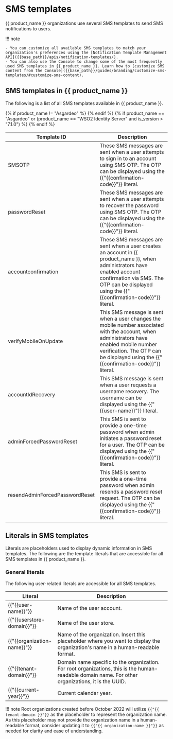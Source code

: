 # SMS templates

{{ product_name }} organizations use several SMS templates to send SMS notifications to users.

!!! note

    - You can customize all available SMS templates to match your organization's preferences using the [Notification Template Management API]({{base_path}}/apis/notification-templates/).
    - You can also use the Console to change some of the most frequently used SMS templates in {{ product_name }}. Learn how to [customize SMS content from the Console]({{base_path}}/guides/branding/customize-sms-templates/#customize-sms-content).


## SMS templates in {{ product_name }}

The following is a list of all SMS templates available in {{ product_name }}.

<table>
    <thead>
    <th>Template ID</th>
    <th>Description</th>
    </thead>
    <tbody>
         <tr>
            <td>SMSOTP</td>
            <td>These SMS messages are sent when a user attempts to sign in to an account using SMS OTP. The OTP can be displayed using the {{"{{confirmation-code}}"}} literal.</td>
        </tr>
         <tr>
            <td>passwordReset</td>
            <td>These SMS messages are sent when a user attempts to recover the password using SMS OTP. The OTP can be displayed using the {{"{{confirmation-code}}"}} literal.</td>
        </tr>
        {% if product_name != "Asgardeo" %}
        <tr>
            <td>accountconfirmation</td>
            <td>These SMS messages are sent when a user creates an account in {{ product_name }}, when administrators have enabled account confirmation via SMS. The OTP can be displayed using the {{"{{confirmation-code}}"}} literal.</td>
        </tr>
        <tr>
            <td>verifyMobileOnUpdate</td>
            <td>This SMS message is sent when a user changes the mobile number associated with the account, when administrators have enabled mobile number verification. The OTP can be displayed using the {{"{{confirmation-code}}"}} literal.</td>
        </tr>
        <tr>
            <td>accountIdRecovery</td>
            <td>This SMS message is sent when a user requests a username recovery. The username can be displayed using the {{"{{user-name}}"}} literal.</td>
        </tr>
        {% endif %}
        {% if product_name == "Asgardeo" or (product_name == "WSO2 Identity Server" and is_version > "7.1.0") %}
        <tr>
            <td>adminForcedPasswordReset</td>
            <td>This SMS is sent to provide a one-time password when admin initiates a password reset for a user. The OTP can be displayed using the {{"{{confirmation-code}}"}} literal.</td>
        </tr>
        <tr>
            <td>resendAdminForcedPasswordReset</td>
            <td>This SMS is sent to provide a one-time password when admin resends a password reset request. The OTP can be displayed using the {{"{{confirmation-code}}"}} literal.</td>
        </tr>
        {% endif %}
    </tbody>
</table>

## Literals in SMS templates

Literals are placeholders used to display dynamic information in SMS templates. The following are the template literals that are accessible for all SMS templates in {{ product_name }}.

### General literals

The following user-related literals are accessible for all SMS templates.

<table>
    <thead>
        <th>Literal</th>
        <th>Description</th>
    </thead>
    <tbody>
        <tr>
            <td>{{"{{user-name}}"}}</td>
            <td>Name of the user account.</td>
        <tr>
        <tr>
            <td>{{"{{userstore-domain}}"}}</td>
            <td>Name of the user store.</td>
        <tr>
        <tr>
            <td>{{"{{organization-name}}"}}</td>
            <td>Name of the organization. Insert this placeholder where you want to display the organization's name in a human-readable format.</td>
        </tr>
        <tr>
            <td>{{"{{tenant-domain}}"}}</td>
            <td>Domain name specific to the organization. For root organizations, this is the human-readable domain name. For other organizations, it is the UUID.</td>
        </tr>
        <tr>
            <td>{{"{{current-year}}"}}</td>
            <td>Current calendar year.</td>
        </tr>
    </tbody>
</table>

!!! note
    Root organizations created before October 2022 will utilize `{{"{{ tenant-domain }}"}}` as the placeholder to represent the organization name. As this placeholder may not provide the organization name in a human-readable format, consider updating it to `{{"{{ organization-name }}"}}` as needed for clarity and ease of understanding.
